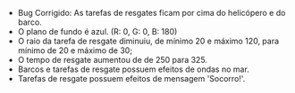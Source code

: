 - Bug Corrigido: As tarefas de resgates ficam por cima do helicópero e do barco.
- O plano de fundo é azul. (R: 0, G: 0, B: 180)
- O raio da tarefa de resgate diminuiu, de mínimo 20 e máximo 120, para mínimo de 20 e máximo de 30;
- O tempo de resgate aumentou de de 250 para 325.
- Barcos e tarefas de resgate possuem efeitos de ondas no mar.
- Tarefas de resgate possuem efeitos de mensagem 'Socorro!'.